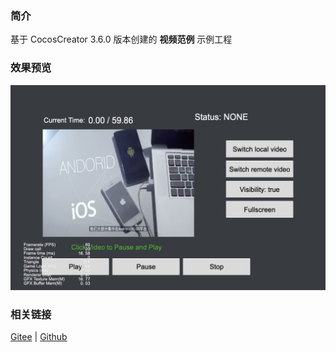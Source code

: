 ### 简介

基于 CocosCreator 3.6.0 版本创建的 **视频范例** 示例工程

### 效果预览
![image](../../../image/202203/2022030207.jpg)

### 相关链接
[Gitee](https://gitee.com/mirrors_cocos-creator/example-cases/tree/v2.4.3/assets/cases/02_ui/09_videoplayer) | [Github](https://github.com/cocos-creator/example-cases/tree/v2.4.3/assets/cases/02_ui/09_videoplayer)